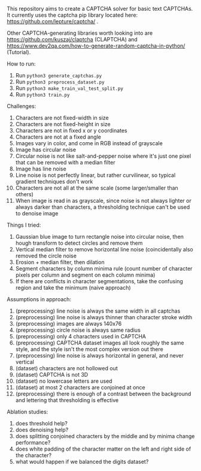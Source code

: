 This repository aims to create a CAPTCHA solver for basic text CAPTCHAs.  It currently uses the captcha pip library located here: https://github.com/lepture/captcha/ .

Other CAPTCHA-generating libraries worth looking into are https://github.com/kuszaj/claptcha (CLAPTCHA) and https://www.dev2qa.com/how-to-generate-random-captcha-in-python/ (Tutorial).

How to run:
1) Run `python3 generate_captchas.py`
2) Run `python3 preprocess_dataset.py`
3) Run `python3 make_train_val_test_split.py`
4) Run `python3 train.py`

Challenges:
1) Characters are not fixed-width in size
2) Characters are not fixed-height in size
3) Characters are not in fixed x or y coordinates
4) Characters are not at a fixed angle
5) Images vary in color, and come in RGB instead of grayscale
6) Image has circular noise
7) Circular noise is not like salt-and-pepper noise where it's just one pixel that can be removed with a median filter
8) Image has line noise
9) Line noise is not perfectly linear, but rather curvilinear, so typical gradient techniques don't work
10) Characters are not all at the same scale (some larger/smaller than others)
11) When image is read in as grayscale, since noise is not always lighter or always darker than characters, a thresholding technique can't be used to denoise image

Things I tried:
1) Gaussian blue image to turn rectangle noise into circular noise, then hough transform to detect circles and remove them
2) Vertical median filter to remove horizontal line noise (coincidentally also removed the circle noise
3) Erosion + median filter, then dilation
4) Segment characters by column minima rule (count number of character pixels per column and segment on each column minima)
5) If there are conflicts in character segmentations, take the confusing region and take the minimum (naive approach)

Assumptions in approach:
1) (preprocessing) line noise is always the same width in all captchas
2) (preprocessing) line noise is always thinner than character stroke width
3) (preprocessing) images are always 140x76
4) (preprocessing) circle noise is always same radius
5) (preprocessing) only 4 characters used in CAPTCHA
6) (preprocessing) CAPTCHA dataset images all look roughly the same style, and the style isn't the most complex version out there
7) (preprocessing) line noise is always horizontal in general, and never vertical
8) (dataset) characters are not hollowed out
9) (dataset) CAPTCHA is not 3D
10) (dataset) no lowercase letters are used
11) (dataset) at most 2 characters are conjoined at once
12) (preprocessing) there is enough of a contrast between the background and lettering that thresholding is effective

Ablation studies:
1) does threshold help?
2) does denoising help?
3) does splitting conjoined characters by the middle and by minima change performance?
4) does white padding of the character matter on the left and right side of the character?
5) what would happen if we balanced the digits dataset?
